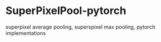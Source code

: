 # SuperPixelPool-pytorch
superpixel average pooling, superspixel max pooling, pytorch implementations
